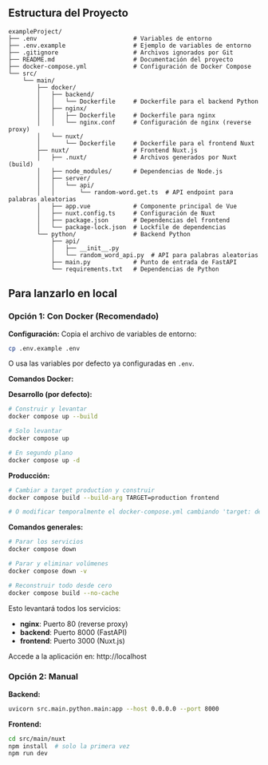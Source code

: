 
## Estructura del Proyecto

```
exampleProject/
├── .env                           # Variables de entorno
├── .env.example                   # Ejemplo de variables de entorno
├── .gitignore                     # Archivos ignorados por Git
├── README.md                      # Documentación del proyecto
├── docker-compose.yml             # Configuración de Docker Compose
└── src/
    └── main/
        ├── docker/
        │   ├── backend/
        │   │   └── Dockerfile     # Dockerfile para el backend Python
        │   ├── nginx/
        │   │   ├── Dockerfile     # Dockerfile para nginx
        │   │   └── nginx.conf     # Configuración de nginx (reverse proxy)
        │   └── nuxt/
        │       └── Dockerfile     # Dockerfile para el frontend Nuxt
        ├── nuxt/                  # Frontend Nuxt.js
        │   ├── .nuxt/             # Archivos generados por Nuxt (build)
        │   ├── node_modules/      # Dependencias de Node.js
        │   ├── server/
        │   │   └── api/
        │   │       └── random-word.get.ts  # API endpoint para palabras aleatorias
        │   ├── app.vue            # Componente principal de Vue
        │   ├── nuxt.config.ts     # Configuración de Nuxt
        │   ├── package.json       # Dependencias del frontend
        │   └── package-lock.json  # Lockfile de dependencias
        └── python/                # Backend Python
            ├── api/
            │   ├── __init__.py
            │   └── random_word_api.py  # API para palabras aleatorias
            ├── main.py            # Punto de entrada de FastAPI
            └── requirements.txt   # Dependencias de Python
```


## Para lanzarlo en local

### Opción 1: Con Docker (Recomendado)

**Configuración:**
Copia el archivo de variables de entorno:
```bash
cp .env.example .env
```
O usa las variables por defecto ya configuradas en `.env`.

**Comandos Docker:**

**Desarrollo (por defecto):**
```bash
# Construir y levantar
docker compose up --build

# Solo levantar
docker compose up

# En segundo plano
docker compose up -d
```

**Producción:**
```bash
# Cambiar a target production y construir
docker compose build --build-arg TARGET=production frontend

# O modificar temporalmente el docker-compose.yml cambiando 'target: development' por 'target: production'
```

**Comandos generales:**
```bash
# Parar los servicios
docker compose down

# Parar y eliminar volúmenes
docker compose down -v

# Reconstruir todo desde cero
docker compose build --no-cache
```

Esto levantará todos los servicios:
- **nginx**: Puerto 80 (reverse proxy)
- **backend**: Puerto 8000 (FastAPI)
- **frontend**: Puerto 3000 (Nuxt.js)

Accede a la aplicación en: http://localhost

### Opción 2: Manual

**Backend:**
```bash
uvicorn src.main.python.main:app --host 0.0.0.0 --port 8000
```

**Frontend:**
```bash
cd src/main/nuxt
npm install  # solo la primera vez
npm run dev
```


